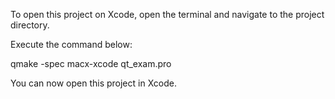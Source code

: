 To open this project on Xcode, open the terminal and
navigate to the project directory.

Execute the command below:

qmake -spec macx-xcode qt_exam.pro

You can now open this project in Xcode.